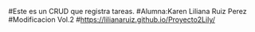 #Este es un CRUD que registra tareas.
#Alumna:Karen Liliana Ruiz Perez
#Modificacion Vol.2
#https://lilianaruiz.github.io/Proyecto2Lily/